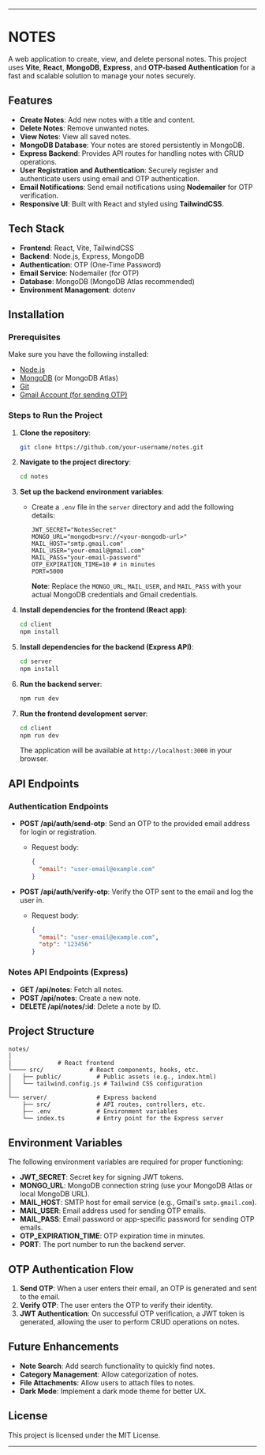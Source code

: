 
---

# NOTES

A web application to create, view, and delete personal notes. This project uses **Vite**, **React**, **MongoDB**, **Express**, and **OTP-based Authentication** for a fast and scalable solution to manage your notes securely.

## Features

- **Create Notes**: Add new notes with a title and content.
- **Delete Notes**: Remove unwanted notes.
- **View Notes**: View all saved notes.
- **MongoDB Database**: Your notes are stored persistently in MongoDB.
- **Express Backend**: Provides API routes for handling notes with CRUD operations.
- **User Registration and Authentication**: Securely register and authenticate users using email and OTP authentication.
- **Email Notifications**: Send email notifications using **Nodemailer** for OTP verification.
- **Responsive UI**: Built with React and styled using **TailwindCSS**.

## Tech Stack

- **Frontend**: React, Vite, TailwindCSS
- **Backend**: Node.js, Express, MongoDB
- **Authentication**: OTP (One-Time Password)
- **Email Service**: Nodemailer (for OTP)
- **Database**: MongoDB (MongoDB Atlas recommended)
- **Environment Management**: dotenv

## Installation

### Prerequisites

Make sure you have the following installed:

- [Node.js](https://nodejs.org/)
- [MongoDB](https://www.mongodb.com/try/download/community) (or MongoDB Atlas)
- [Git](https://git-scm.com/)
- [Gmail Account (for sending OTP)](https://www.google.com/gmail/)

### Steps to Run the Project

1. **Clone the repository**:

   ```bash
   git clone https://github.com/your-username/notes.git
   ```

2. **Navigate to the project directory**:

   ```bash
   cd notes
   ```

3. **Set up the backend environment variables**:

   - Create a `.env` file in the `server` directory and add the following details:

     ```
     JWT_SECRET="NotesSecret"
     MONGO_URL="mongodb+srv://<your-mongodb-url>"
     MAIL_HOST="smtp.gmail.com"
     MAIL_USER="your-email@gmail.com"
     MAIL_PASS="your-email-password"
     OTP_EXPIRATION_TIME=10 # in minutes
     PORT=5000
     ```

     **Note**: Replace the `MONGO_URL`, `MAIL_USER`, and `MAIL_PASS` with your actual MongoDB credentials and Gmail credentials.

4. **Install dependencies for the frontend (React app)**:

   ```bash
   cd client
   npm install
   ```

5. **Install dependencies for the backend (Express API)**:

   ```bash
   cd server
   npm install
   ```

6. **Run the backend server**:

   ```bash
   npm run dev
   ```

7. **Run the frontend development server**:

   ```bash
   cd client
   npm run dev
   ```

   The application will be available at `http://localhost:3000` in your browser.

## API Endpoints

### Authentication Endpoints

- **POST /api/auth/send-otp**: Send an OTP to the provided email address for login or registration.

  - Request body:
    ```json
    {
      "email": "user-email@example.com"
    }
    ```

- **POST /api/auth/verify-otp**: Verify the OTP sent to the email and log the user in.
  - Request body:
    ```json
    {
      "email": "user-email@example.com",
      "otp": "123456"
    }
    ```

### Notes API Endpoints (Express)

- **GET /api/notes**: Fetch all notes.
- **POST /api/notes**: Create a new note.
- **DELETE /api/notes/:id**: Delete a note by ID.

## Project Structure

```
notes/
│
|             # React frontend
└──── src/             # React components, hooks, etc.
│   ├── public/          # Public assets (e.g., index.html)
│   └── tailwind.config.js # Tailwind CSS configuration
│
└── server/              # Express backend
    ├── src/             # API routes, controllers, etc.
    ├── .env             # Environment variables
    └── index.ts         # Entry point for the Express server
```

## Environment Variables

The following environment variables are required for proper functioning:

- **JWT_SECRET**: Secret key for signing JWT tokens.
- **MONGO_URL**: MongoDB connection string (use your MongoDB Atlas or local MongoDB URL).
- **MAIL_HOST**: SMTP host for email service (e.g., Gmail's `smtp.gmail.com`).
- **MAIL_USER**: Email address used for sending OTP emails.
- **MAIL_PASS**: Email password or app-specific password for sending OTP emails.
- **OTP_EXPIRATION_TIME**: OTP expiration time in minutes.
- **PORT**: The port number to run the backend server.

## OTP Authentication Flow

1. **Send OTP**: When a user enters their email, an OTP is generated and sent to the email.
2. **Verify OTP**: The user enters the OTP to verify their identity.
3. **JWT Authentication**: On successful OTP verification, a JWT token is generated, allowing the user to perform CRUD operations on notes.

## Future Enhancements

- **Note Search**: Add search functionality to quickly find notes.
- **Category Management**: Allow categorization of notes.
- **File Attachments**: Allow users to attach files to notes.
- **Dark Mode**: Implement a dark mode theme for better UX.

## License

This project is licensed under the MIT License.

---
